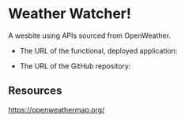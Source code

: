 # Weather Watcher! 
A wesbite using APIs sourced from OpenWeather.



* The URL of the functional, deployed application: 

* The URL of the GitHub repository: 

## Resources 
https://openweathermap.org/ 

